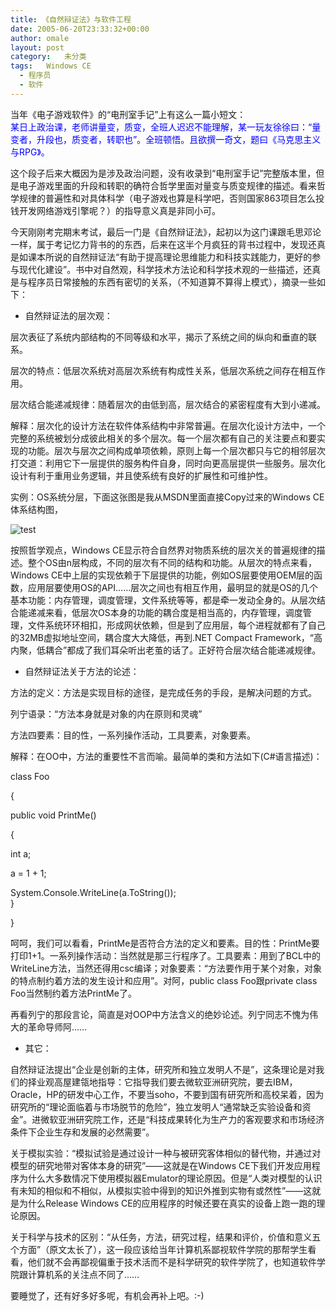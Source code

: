 ```yaml
---
title: 《自然辩证法》与软件工程
date: 2005-06-20T23:33:32+00:00
author: omale
layout: post
category:   未分类
tags:   Windows CE
  - 程序员
  - 软件
---
```

当年《电子游戏软件》的“电刑室手记”上有这么一篇小短文：  
<font color=#0000ff>某日上政治课，老师讲量变，质变，全班人迟迟不能理解，某一玩友徐徐曰：“量变者，升段也，质变者，转职也”。全班顿悟。且欲撰一奇文，题曰《马克思主义与RPG》。  
</font>

这个段子后来大概因为是涉及政治问题，没有收录到“电刑室手记”完整版本里，但是电子游戏里面的升段和转职的确符合哲学里面对量变与质变规律的描述。看来哲学规律的普遍性和对具体科学（电子游戏也算是科学吧，否则国家863项目怎么投钱开发网络游戏引擎呢？）的指导意义真是非同小可。

今天刚刚考完期末考试，最后一门是《自然辩证法》，起初以为这门课跟毛思邓论一样，属于考记忆力背书的的东西，后来在这半个月疯狂的背书过程中，发现还真是如课本所说的自然辩证法“有助于提高理论思维能力和科技实践能力，更好的参与现代化建设”。书中对自然观，科学技术方法论和科学技术观的一些描述，还真是与程序员日常接触的东西有密切的关系，（不知道算不算得上模式），摘录一些如下：

  * 自然辩证法的层次观：

层次表征了系统内部结构的不同等级和水平，揭示了系统之间的纵向和垂直的联系。

层次的特点：低层次系统对高层次系统有构成性关系，低层次系统之间存在相互作用。

层次结合能递减规律：随着层次的由低到高，层次结合的紧密程度有大到小递减。

解释：层次化的设计方法在软件体系结构中非常普遍。在层次化设计方法中，一个完整的系统被划分成彼此相关的多个层次。每一个层次都有自己的关注要点和要实现的功能。层次与层次之间构成单项依赖，原则上每一个层次都只与它的相邻层次打交道：利用它下一层提供的服务构件自身，同时向更高层提供一些服务。层次化设计有利于重用业务逻辑，并且使系统有良好的扩展性和可维护性。

实例：OS系统分层，下面这张图是我从MSDN里面直接Copy过来的Windows CE体系结构图，

![test](http://msdn.microsoft.com/library/en-us/wceintro5/html/windows_ce_architecture.gif)

 

按照哲学观点，Windows CE显示符合自然界对物质系统的层次关的普遍规律的描述。整个OS由n层构成，不同的层次有不同的结构和功能。从层次的特点来看，Windows CE中上层的实现依赖于下层提供的功能，例如OS层要使用OEM层的函数，应用层要使用OS的API……层次之间也有相互作用，最明显的就是OS的几个基本功能：内存管理，调度管理，文件系统等等，都是牵一发动全身的。从层次结合能递减来看，低层次OS本身的功能的耦合度是相当高的，内存管理，调度管理，文件系统环环相扣，形成网状依赖，但是到了应用层，每个进程就都有了自己的32MB虚拟地址空间，耦合度大大降低，再到.NET Compact Framework，“高内聚，低耦合”都成了我们耳朵听出老茧的话了。正好符合层次结合能递减规律。

  * 自然辩证法关于方法的论述：

方法的定义：方法是实现目标的途径，是完成任务的手段，是解决问题的方式。

列宁语录：“方法本身就是对象的内在原则和灵魂”

方法四要素：目的性，一系列操作活动，工具要素，对象要素。

解释：在OO中，方法的重要性不言而喻。最简单的类和方法如下(C#语言描述)：

class Foo

{

public void PrintMe()

{

int a;

a = 1 + 1;

System.Console.WriteLine(a.ToString());  
}

}

呵呵，我们可以看看，PrintMe是否符合方法的定义和要素。目的性：PrintMe要打印1+1。一系列操作活动：当然就是那三行程序了。工具要素：用到了BCL中的WriteLine方法，当然还得用csc编译；对象要素：“方法要作用于某个对象，对象的特点制约着方法的发生设计和应用”。对阿，public class Foo跟private class Foo当然制约着方法PrintMe了。

再看列宁的那段言论，简直是对OOP中方法含义的绝妙论述。列宁同志不愧为伟大的革命导师阿……

  * 其它：

自然辩证法提出“企业是创新的主体，研究所和独立发明人不是”，这条理论是对我们的择业观高屋建瓴地指导：它指导我们要去微软亚洲研究院，要去IBM，Oracle，HP的研发中心工作，不要当soho，不要到国有研究所和高校呆着，因为研究所的“理论面临着与市场脱节的危险”，独立发明人“通常缺乏实验设备和资金”。进微软亚洲研究院工作，还是“科技成果转化为生产力的客观要求和市场经济条件下企业生存和发展的必然需要”。

关于模拟实验：“模拟试验是通过设计一种与被研究客体相似的替代物，并通过对模型的研究地带对客体本身的研究”——这就是在Windows CE下我们开发应用程序为什么大多数情况下使用模拟器Emulator的理论原因。但是“人类对模型的认识有未知的相似和不相似，从模拟实验中得到的知识外推到实物有或然性”——这就是为什么Release Windows CE的应用程序的时候还要在真实的设备上跑一跑的理论原因。

关于科学与技术的区别：“从任务，方法，研究过程，结果和评价，价值和意义五个方面”（原文太长了），这一段应该给当年计算机系鄙视软件学院的那帮学生看看，他们就不会再鄙视偏重于技术活而不是科学研究的软件学院了，也知道软件学院跟计算机系的关注点不同了……

要睡觉了，还有好多好多呢，有机会再补上吧。:-)